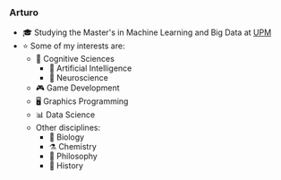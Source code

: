 ### Arturo

- 🎓 Studying the Master's in Machine Learning and Big Data at [UPM](https://www.upm.es)
- ⭐ Some of my interests are:
  - 💭 Cognitive Sciences
    - 🤖 Artificial Intelligence
    - 🧠 Neuroscience
  - 🎮 Game Development
  - 🖥️ Graphics Programming
  - 📊 Data Science
  - Other disciplines:
    - 🦠 Biology
    - ⚗️ Chemistry
    - 💭 Philosophy
    - 📜 History
